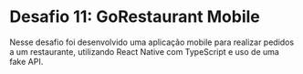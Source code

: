 # Desafio 11: GoRestaurant Mobile 

Nesse desafio foi desenvolvido uma aplicação mobile para realizar pedidos a um restaurante, utilizando React Native com TypeScript e uso de uma fake API.

